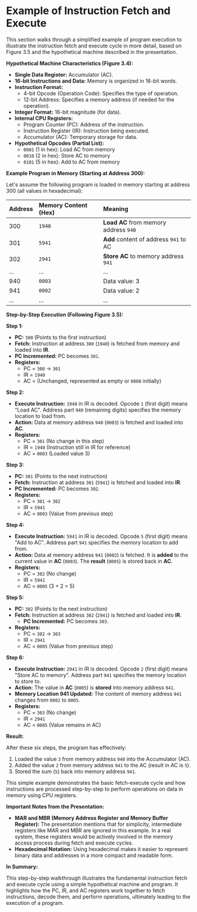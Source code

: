 # Example of Instruction Fetch and Execute

This section walks through a simplified example of program execution to illustrate the instruction fetch and execute cycle in more detail, based on Figure 3.5 and the hypothetical machine described in the presentation.

**Hypothetical Machine Characteristics (Figure 3.4):**

*   **Single Data Register:**  Accumulator (AC).
*   **16-bit Instructions and Data:** Memory is organized in 16-bit words.
*   **Instruction Format:**
    *   4-bit Opcode (Operation Code):  Specifies the type of operation.
    *   12-bit Address:  Specifies a memory address (if needed for the operation).
*   **Integer Format:** 16-bit magnitude (for data).
*   **Internal CPU Registers:**
    *   Program Counter (PC): Address of the instruction.
    *   Instruction Register (IR): Instruction being executed.
    *   Accumulator (AC): Temporary storage for data.
*   **Hypothetical Opcodes (Partial List):**
    *   `0001` (1 in hex): Load AC from memory
    *   `0010` (2 in hex): Store AC to memory
    *   `0101` (5 in hex): Add to AC from memory

**Example Program in Memory (Starting at Address 300):**

Let's assume the following program is loaded in memory starting at address 300 (all values in hexadecimal):

| Address | Memory Content (Hex) | Meaning                                  |
| :------ | :------------------- | :--------------------------------------- |
| 300     | `1940`               | **Load AC** from memory address `940`     |
| 301     | `5941`               | **Add** content of address `941` to AC  |
| 302     | `2941`               | **Store AC** to memory address `941`    |
| ...     | ...                  | ...                                      |
| 940     | `0003`               | Data value: 3                              |
| 941     | `0002`               | Data value: 2                              |
| ...     | ...                  | ...                                      |

**Step-by-Step Execution (Following Figure 3.5):**

**Step 1:**

*   **PC:** `300` (Points to the first instruction)
*   **Fetch:** Instruction at address `300` (`1940`) is fetched from memory and loaded into **IR**.
*   **PC Incremented:** PC becomes `301`.
*   **Registers:**
    *   PC = `300` -> `301`
    *   IR = `1940`
    *   AC = (Unchanged, represented as empty or `0000` initially)

**Step 2:**

*   **Execute Instruction:** `1940` in IR is decoded. Opcode `1` (first digit) means "Load AC". Address part `940` (remaining digits) specifies the memory location to load from.
*   **Action:**  Data at memory address `940` (`0003`) is fetched and loaded into **AC**.
*   **Registers:**
    *   PC = `301` (No change in this step)
    *   IR = `1940` (Instruction still in IR for reference)
    *   AC = `0003` (Loaded value 3)

**Step 3:**

*   **PC:** `301` (Points to the next instruction)
*   **Fetch:** Instruction at address `301` (`5941`) is fetched and loaded into **IR**.
*   **PC Incremented:** PC becomes `302`.
*   **Registers:**
    *   PC = `301` -> `302`
    *   IR = `5941`
    *   AC = `0003` (Value from previous step)

**Step 4:**

*   **Execute Instruction:** `5941` in IR is decoded. Opcode `5` (first digit) means "Add to AC". Address part `941` specifies the memory location to add from.
*   **Action:**  Data at memory address `941` (`0002`) is fetched. It is **added** to the current value in **AC** (`0003`). The **result** (`0005`) is stored back in **AC**.
*   **Registers:**
    *   PC = `302` (No change)
    *   IR = `5941`
    *   AC = `0005` (3 + 2 = 5)

**Step 5:**

*   **PC:** `302` (Points to the next instruction)
*   **Fetch:** Instruction at address `302` (`2941`) is fetched and loaded into **IR**.
    *   **PC Incremented:** PC becomes `303`.
*   **Registers:**
    *   PC = `302` -> `303`
    *   IR = `2941`
    *   AC = `0005` (Value from previous step)

**Step 6:**

*   **Execute Instruction:** `2941` in IR is decoded. Opcode `2` (first digit) means "Store AC to memory". Address part `941` specifies the memory location to store to.
*   **Action:** The value in **AC** (`0005`) is **stored** into memory address `941`.
*   **Memory Location 941 Updated:** The content of memory address `941` changes from `0002` to `0005`.
*   **Registers:**
    *   PC = `303` (No change)
    *   IR = `2941`
    *   AC = `0005` (Value remains in AC)

**Result:**

After these six steps, the program has effectively:

1.  Loaded the value `3` from memory address `940` into the Accumulator (AC).
2.  Added the value `2` from memory address `941` to the AC (result in AC is `5`).
3.  Stored the sum (`5`) back into memory address `941`.

This simple example demonstrates the basic fetch-execute cycle and how instructions are processed step-by-step to perform operations on data in memory using CPU registers.

**Important Notes from the Presentation:**

*   **MAR and MBR (Memory Address Register and Memory Buffer Register):** The presentation mentions that for simplicity, intermediate registers like MAR and MBR are ignored in this example. In a real system, these registers would be actively involved in the memory access process during fetch and execute cycles.
*   **Hexadecimal Notation:**  Using hexadecimal makes it easier to represent binary data and addresses in a more compact and readable form.

**In Summary:**

This step-by-step walkthrough illustrates the fundamental instruction fetch and execute cycle using a simple hypothetical machine and program. It highlights how the PC, IR, and AC registers work together to fetch instructions, decode them, and perform operations, ultimately leading to the execution of a program.
